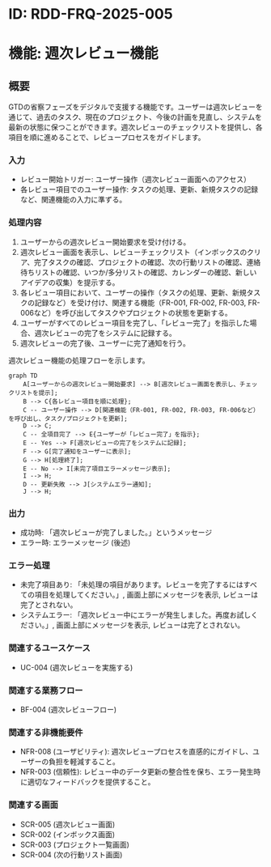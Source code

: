 # ID: RDD-FRQ-2025-005

# 機能: 週次レビュー機能

## 概要

GTDの省察フェーズをデジタルで支援する機能です。ユーザーは週次レビューを通じて、過去のタスク、現在のプロジェクト、今後の計画を見直し、システムを最新の状態に保つことができます。週次レビューのチェックリストを提供し、各項目を順に進めることで、レビュープロセスをガイドします。

### 入力

- レビュー開始トリガー: ユーザー操作（週次レビュー画面へのアクセス）
- 各レビュー項目でのユーザー操作: タスクの処理、更新、新規タスクの記録など、関連機能の入力に準ずる。

### 処理内容

1. ユーザーからの週次レビュー開始要求を受け付ける。
1. 週次レビュー画面を表示し、レビューチェックリスト（インボックスのクリア、完了タスクの確認、プロジェクトの確認、次の行動リストの確認、連絡待ちリストの確認、いつか/多分リストの確認、カレンダーの確認、新しいアイデアの収集）を提示する。
1. 各レビュー項目において、ユーザーの操作（タスクの処理、更新、新規タスクの記録など）を受け付け、関連する機能（FR-001,
   FR-002, FR-003,
   FR-006など）を呼び出してタスクやプロジェクトの状態を更新する。
1. ユーザーがすべてのレビュー項目を完了し、「レビュー完了」を指示した場合、週次レビューの完了をシステムに記録する。
1. 週次レビューの完了後、ユーザーに完了通知を行う。

週次レビュー機能の処理フローを示します。

```mermaid
graph TD
    A[ユーザーからの週次レビュー開始要求] --> B[週次レビュー画面を表示し、チェックリストを提示];
    B --> C{各レビュー項目を順に処理};
    C -- ユーザー操作 --> D[関連機能（FR-001, FR-002, FR-003, FR-006など）を呼び出し、タスク/プロジェクトを更新];
    D --> C;
    C -- 全項目完了 --> E{ユーザーが「レビュー完了」を指示};
    E -- Yes --> F[週次レビューの完了をシステムに記録];
    F --> G[完了通知をユーザーに表示];
    G --> H[処理終了];
    E -- No --> I[未完了項目エラーメッセージ表示];
    I --> H;
    D -- 更新失敗 --> J[システムエラー通知];
    J --> H;
```

### 出力

- 成功時: 「週次レビューが完了しました。」というメッセージ
- エラー時: エラーメッセージ (後述)

### エラー処理

- 未完了項目あり: 「未処理の項目があります。レビューを完了するにはすべての項目を処理してください。」, 画面上部にメッセージを表示, レビューは完了とされない。
- システムエラー: 「週次レビュー中にエラーが発生しました。再度お試しください。」, 画面上部にメッセージを表示, レビューは完了とされない。

### 関連するユースケース

- UC-004 (週次レビューを実施する)

### 関連する業務フロー

- BF-004 (週次レビューフロー)

### 関連する非機能要件

- NFR-008
  (ユーザビリティ): 週次レビュープロセスを直感的にガイドし、ユーザーの負担を軽減すること。
- NFR-003
  (信頼性): レビュー中のデータ更新の整合性を保ち、エラー発生時に適切なフィードバックを提供すること。

### 関連する画面

- SCR-005 (週次レビュー画面)
- SCR-002 (インボックス画面)
- SCR-003 (プロジェクト一覧画面)
- SCR-004 (次の行動リスト画面)
